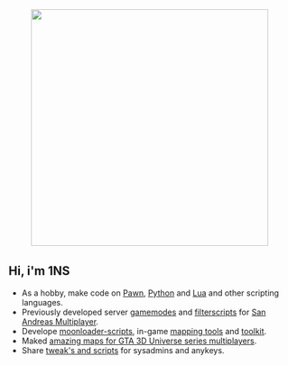 
<div id="logotype" align="center">
  <a href = "https://github.com/ins1x"><img src="https://media.giphy.com/media/L8K62iTDkzGX6/giphy.gif" width="420"/></a>&nbsp;
  <div id="header" align="left">
    <p>
      <h2>Hi, i'm 1NS</h2>
      <ul>
        <li>As a hobby, make code on <a href="https://github.com/ins1x?tab=repositories&q=&type=&language=pawn&sort=">Pawn</a>, 
          <a href="https://github.com/ins1x?tab=repositories&q=&type=&language=python&sort=">Python</a> 
          and <a href="https://github.com/ins1x?tab=repositories&q=&type=&language=lua&sort=">Lua</a> and other scripting languages.</li>
        <li>Previously developed server <a href="https://github.com/ins1x/useful-samp-stuff/tree/main/gamemodes">gamemodes</a> and <a href="https://github.com/ins1x/useful-samp-stuff/tree/main/filterscripts">filterscripts</a> for <a href="https://sampwiki.blast.hk/wiki/Main_Page">San Andreas Multiplayer</a>.</li>
        <li>Develope <a href="https://github.com/ins1x/moonloader-scripts">moonloader-scripts</a>, in-game <a href="https://github.com/ins1x/mtools">mapping tools</a> and <a href="https://github.com/ins1x/MappingToolkit">toolkit</a>.</li>
        <li>Maked <a href="https://www.youtube.com/@1nsanemapping/featured">amazing maps for GTA 3D Universe series multiplayers</a>.</li>
        <!--<li>Write <a href="https://github.com/ins1x/useful-samp-stuff/tree/main/docs">articles</a> and <a href="https://forum.sa-mp.ru/index.php?/forum/577-%D1%80%D0%B5%D0%B4%D0%B0%D0%BA%D1%82%D0%BE%D1%80-%D0%BA%D0%B0%D1%80%D1%82/">tutorials</a> for <a href="https://www.sa-mp.mp/">SA:MP</a> mappers and event makers.</li> -->
        <li>Share <a href="https://drive.google.com/drive/folders/1pkXNZbV0fCrHP0mvk8vNP4WjoLH3EzxS?usp=sharing">tweak's and scripts</a> for sysadmins and anykeys.</li>
      </ul>
      <!-- Badges: https://github.com/Ileriayo/markdown-badges -->
    </p>
  </div>
  </p>
</div>
